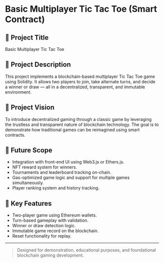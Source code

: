 # Basic Multiplayer Tic Tac Toe (Smart Contract)

## 📌 Project Title
Basic Multiplayer Tic Tac Toe

## 📝 Project Description
This project implements a blockchain-based multiplayer Tic Tac Toe game using Solidity. It allows two players to join, take alternate turns, and decide a winner or draw — all in a decentralized, transparent, and immutable environment.

## 🌟 Project Vision
To introduce decentralized gaming through a classic game by leveraging the trustless and transparent nature of blockchain technology. The goal is to demonstrate how traditional games can be reimagined using smart contracts.

## 🚀 Future Scope
- Integration with front-end UI using Web3.js or Ethers.js.
- NFT reward system for winners.
- Tournaments and leaderboard tracking on-chain.
- Gas-optimized game logic and support for multiple games simultaneously.
- Player ranking system and history tracking.

## 🔑 Key Features
- Two-player game using Ethereum wallets.
- Turn-based gameplay with validation.
- Winner or draw detection logic.
- Immutable game record on the blockchain.
- Reset functionality for replay.

---

> Designed for demonstration, educational purposes, and foundational blockchain gaming development.

